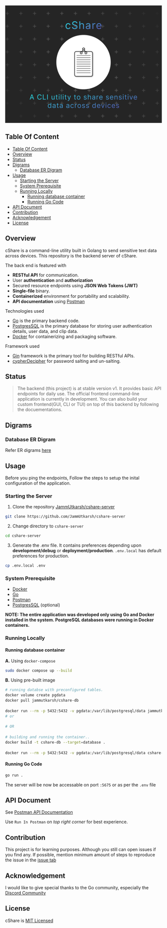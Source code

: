 ![Logo](cshare.png)

## Table Of Content

- [Table Of Content](#table-of-content)
- [Overview](#overview)
- [Status](#status)
- [Digrams](#digrams)
  - [Database ER Digram](#database-er-digram)
- [Usage](#usage)
  - [Starting the Server](#starting-the-server)
  - [System Prerequisite](#system-prerequisite)
  - [Running Locally](#running-locally)
    - [Running database container](#running-database-container)
    - [Running Go Code](#running-go-code)
- [API Document](#api-document)
- [Contribution](#contribution)
- [Acknowledgement](#acknowledgement)
- [License](#license)

## Overview

cShare is a command-line utility built in Golang to send sensitive text data across devices. This repository is the backend server of cShare.

The back end is featured with

- **RESTful API** for communication.
- User **authentication** and **authorization**
- Secured resource endpoints using **JSON Web Tokens (JWT)**
- **Single-file** binary.
- **Containerized** environment for portability and scalability.
- **API documentation** using [Postman](https://www.postman.com/)

Technologies used

- [Go](https://go.dev/) is the primary backend code.
- [PostgresSQL](https://www.postgresql.org/) is the primary database for storing user authentication details, user data, and clip data.
- [Docker](https://www.docker.com/) for containerizing and packaging software.

Framework used

- [Gin](https://github.com/gin-gonic/gin) framework is the primary tool for building RESTful APIs.
- [cypherDecipher](https://github.com/jammutkarsh/cypherDecipher) for password salting and un-salting.

## Status

> The backend (this project) is at stable version v1. It provides basic API endpoints for daily use.
> The official frontend command-line application is currently in development.
> You can also build your custom frontend(GUI, CLI or TUI) on top of this backend by following the docuementations.

## Digrams

### Database ER Digram

Refer ER digrams [here](doc/schema/README.md)

## Usage

Before you ping the endpoints, Follow the steps to setup the inital configuration of the application.

### Starting the Server

1. Clone the repository [JammUtkarsh/cshare-server](https://github.com/JammUtkarsh/cshare-server)

```bash
git clone https://github.com/JammUtkarsh/cshare-server
```

2. Change directory to `cshare-server`

```bash
cd cshare-server
```

3. Generate the .env file. It contains preferences depending upon **development/debug** or **deployment/production**. `.env.local` has default preferences for production.

```bash
cp .env.local .env 
```

### System Prerequisite

- [Docker](https://www.docker.com/)
- [Go](https://go.dev/)
- [Postman](https://www.postman.com/)
- [PostgresSQL](https://www.postgresql.org/) (optional)

**NOTE: The entire application was developed only using Go and Docker installed in the system. PostgreSQL databases were running in Docker containers.**

### Running Locally

#### Running database container

**A.** Using `docker-compose`

 ```bash
sudo docker compose up --build
 ```

**B.** Using pre-built image

```bash
# running databse with preconfigured tables.
docker volume create pgdata
docker pull jammutkarsh/cshare-db

docker run --rm -p 5432:5432 -v pgdata:/var/lib/postgresql/data jammutkarsh/cshare-db
# or

# OR

# building and running the container..
docker build -t cshare-db --target=database .

docker run --rm -p 5432:5432 -v pgdata:/var/lib/postgresql/data cshare-db
```

#### Running Go Code

```bash
go run .
```

The server will be now be accessable on port `:5675` or as per the `.env` file

## API Document

See [Postman API Documentation](https://documenter.getpostman.com/view/19332599/2s8YszQqbU)

Use `Run In Postman` on *top right corner* for best experience.

## Contribution

This project is for learning purposes. Although you still can open issues if you find any.
If possible, mention minimum amount of steps to reproduce the issue in the [issue tab](https://github.com/JammUtkarsh/cshare-server/issues)

## Acknowledgement

I would like to give special thanks to the Go community, especially the [Discord Community](https://discord.gg/golang)

## License

cShare is [MIT Licensed](https://github.com/JammUtkarsh/cshare-server/blob/main/LICENSE.md)
